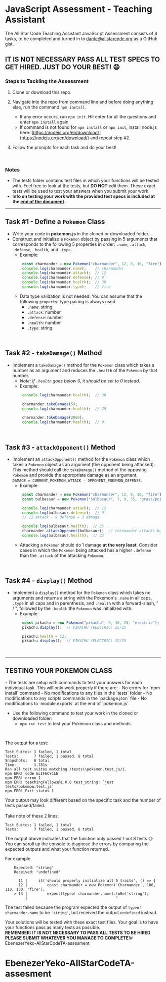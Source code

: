 # JavaScript Assessment - Teaching Assistant 

The All Star Code Teaching Assistant JavaScript Assessment consists of 4 tasks, to be completed and turned in to dante@allstarcode.org as a GitHub gist.

## IT IS NOT NECESSARY PASS ALL TEST SPECS TO GET HIRED. JUST DO YOUR BEST! :smile:

### Steps to Tackling the Assessment
1. Clone or download this repo.

2. Navigate into the repo from command line and before doing anything else, run the command `npm install`.
    - If any error occurs, run `npm init`. Hit enter for all the questions and enter `npm install` again.
    - If command is not found for `npm install` or `npm init`, install node.js here: [https://nodejs.org/en/download/](https://nodejs.org/en/download/) and repeat step #2.

3. Follow the prompts for each task and do your best!
<br>

### Notes
- The tests folder contains test files in which your functions will be tested with. Feel free to look at the tests, but **DO NOT** edit them. These exact tests will be used to test your answers when you submit your work.
- **Info on testing your work with the provided test specs is included at the <a href="#tests">end of the document</a>.**

---

## Task #1 - Define a `Pokemon` Class
- Write your code in **pokemon.js** in the cloned or downloaded folder.
- Construct and initialize a `Pokemon` object by passing in 5 arguments that corresponds to the following 5 properties in order: `.name`, `.attack`, `.defense`, `.health`, and `.type`.
   - Example:
       ```javascript
        const charmander = new Pokemon("charmander", 12, 8, 30, "fire");
        console.log(charmander.name);    // charmander
        console.log(charmander.attack);  // 12
        console.log(charmander.defense); // 8
        console.log(charmander.health);  // 30
        console.log(charmander.type);    // fire
       ```
   - Data type validation is not needed. You can assume that the following `property`: type pairing is always used:
      * `.name`: string
      * `.attack`: number
      * `.defense`: number
      * `.health`: number
      * `.type`: string

<br>

## Task #2 - `takeDamage()` Method
- Implement a `takeDamage()` method for the `Pokemon` class which takes a number as an argument and reduces the `.health` of the `Pokemon` by that number.
   - _Note: If `.health` goes below 0, it should be set to 0 instead._
   - Example:
       ```javascript
        console.log(charmander.health);  // 30

        charmander.takeDamage(5);
        console.log(charmander.health);  // 25

        charmander.takeDamage(2000);
        console.log(charmander.health);  // 0
       ```

<br>

## Task #3 - `attackOpponent()` Method
- Implement an `attackOpponent()` method for the `Pokemon` class which takes a `Pokemon` object as an argument (the opponent being attacked). This method should call the `takeDamage()` method of the opposing `Pokemon` and provide the appropriate damage as an argument.
   <br>
`DAMAGE = CURRENT_POKEMON_ATTACK - OPPONENT_POKEMON_DEFENSE`.
   - Example:
       ```javascript
        const charmander = new Pokemon("charmander", 12, 8, 30, "fire");
        const bulbasaur = new Pokemon("bulbasaur", 7, 9, 35, "grass/poison");

        console.log(charmander.attack);  // 12
        console.log(bulbasaur.defense);  // 9
        // 12 attack - 9 defense = 3 damage

        console.log(bulbasaur.health);  // 35
        charmander.attackOpponent(bulbasaur);  // charmander attacks bulbasaur
        console.log(bulbasaur.health);  // 32
       ```
   - Attacking a `Pokemon` should do 1 damage __at the very least__. Consider cases in which the `Pokemon` being attacked has a higher `.defense` than the `.attack` of the attacking `Pokemon`.

<br>

## Task #4 - `display()` Method
- Implement a `display()` method for the `Pokemon` class which takes no arguments and returns a string with the Pokemon's `.name` in all caps, `.type` in all caps and in parenthesis, and `.health` with a forward-slash, " / ", followed by the `.health` the `Pokemon` was initialized with.
   - Example:
       ```javascript
        const pikachu = new Pokemon("pikachu", 9, 10, 25, "electric");
        pikachu.display();  // PIKACHU (ELECTRIC) 25/25

        pikachu.health = 12;
        pikachu.display();  // PIKACHU (ELECTRIC) 12/25
       ```

<br>

---

<h2 id="tests"> TESTING YOUR POKEMON CLASS</h2>
- The tests are setup with commands to test your answers for each individual task. This will only work properly if there are:
    - No errors for `npm install` command
    - No modifications to any files in the `tests` folder
    - No modifications to any scripts commands in the `package.json` file
    - No modifications to `module.exports` at the end of `pokemon.js`

- Use the following command to test your work in the cloned or downloaded folder:
    - `npm run test` to test your Pokemon class and methods.
<br>

The output for a test:

```shell
Test Suites: 1 failed, 1 total
Tests:       7 failed, 1 passed, 8 total
Snapshots:   0 total
Time:        1.781s
Ran all test suites matching /tests\\pokemon.test.js/i.
npm ERR! code ELIFECYCLE
npm ERR! errno 1
npm ERR! teachingFellows@1.0.0 test_string: `jest tests/pokemon.test.js`
npm ERR! Exit status 1
```
Your output may look different based on the specific task and the number of tests passed/failed.
<br><br>
Take note of these 2 lines:

```shell
Test Suites: 1 failed, 1 total
Tests:       7 failed, 1 passed, 8 total
```

The output above indicates that the function only passed 1 out 8 tests :cry:
<br>
You can scroll up the console to diagnose the errors by comparing the expected outputs and what your function returned.

For example:
```shell
    Expected: "string"
    Received: "undefined"

      11 |     it('should properly initialize all 5 traits', () => {
      12 |         const charmander = new Pokemon('Charmander', 100, 110, 130, 'fire');
    > 13 |         expect(typeof charmander.name).toBe('string');
         |                                        ^
```

The test failed because the program expected the output of `typeof charmander.name` to be `'string'`, but received the output `undefined` instead.

Your solutions will be tested with these exact test files. Your goal is to have your functions pass as many tests as possible.
<br>
**REMEMBER: IT IS NOT NECESSARY TO PASS ALL TESTS TO BE HIRED. PLEASE SUBMIT WHATEVER YOU MANAGE TO COMPLETE!**# EbenezerYeko-AllStarCodeTA-assesment
# EbenezerYeko-AllStarCodeTA-assesment
